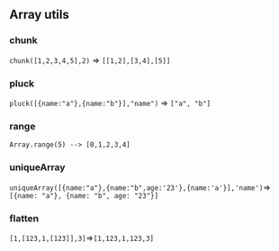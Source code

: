 ## Array utils

### chunk

`chunk([1,2,3,4,5],2)` => `[[1,2],[3,4],[5]]`

### pluck

`pluck([{name:"a"},{name:"b"}],"name")` => `["a", "b"]`

### range

`Array.range(5) --> [0,1,2,3,4]`

### uniqueArray

`uniqueArray([{name:"a"},{name:"b",age:'23'},{name:'a'}],'name')`=>`[{name: "a"}, {name: "b", age: "23"}]`

### flatten

`[1,[123,1,[123]],3]`=>`[1,123,1,123,3]`